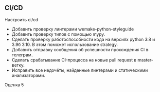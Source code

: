 ## CI/CD

Настроить ci/cd
- Добавить проверку линтерами wemake-python-styleguide
- Добавить проверку типов с помощью mypy.
- Сделать проверку работоспособности кода на версиях python 3.8 и 3.9б 3.10. В этом поможет использование strategy.
- Добавить отправку сообщения об успешности прохождения CI в телеграм.
- Сделать срабатывание CI-процесса на новые pull request в master-ветку.
- Исправить все недочёты, найденные линтерами и статическими анализаторами.

Оценка 5
